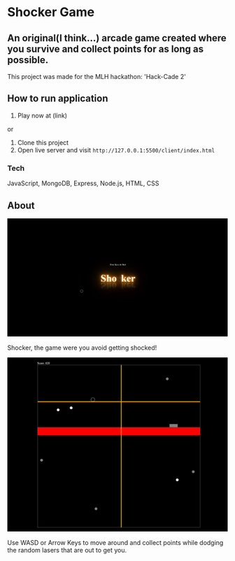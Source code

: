 # Shocker Game

## An original(I think...) arcade game created where you survive and collect points for as long as possible.

This project was made for the MLH hackathon: 'Hack-Cade 2'

## How to run application

1. Play now at (link)

or

1. Clone this project
2. Open live server and visit `http://127.0.0.1:5500/client/index.html`

### Tech

JavaScript, MongoDB, Express, Node.js, HTML, CSS


## About

![Homescreen](images/Shocker.png)

Shocker, the game were you avoid getting shocked!

![Gameplay](images/Zap.png)

Use WASD or Arrow Keys to move around and collect points while dodging the random lasers that are out to get you.